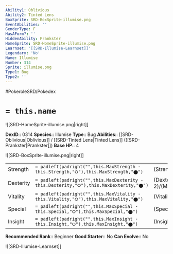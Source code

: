 ```yaml
---
Ability1: Oblivious
Ability2: Tinted Lens
BoxSprite: SRD-BoxSprite-illumise.png
EventAbilities: ''
GenderType: F
HasAForm?: ''
HiddenAbility: Prankster
HomeSprite: SRD-HomeSprite-illumise.png
Learnset: '[[SRD-Illumise-Learnset]]'
Legendary: 'No'
Name: Illumise
Number: 314
Sprite: illumise.png
Type1: Bug
Type2: ''
---
```


#PokeroleSRD/Pokedex

# `= this.name`

![[SRD-HomeSprite-illumise.png|right]]

**DexID**:: 0314
**Species**:: Illumise
**Type**:: Bug
**Abilities**:: [[SRD-Oblivious|Oblivious]] / [[SRD-Tinted Lens|Tinted Lens]] ([[SRD-Prankster|Prankster]])
**Base HP**:: 4

![[SRD-BoxSprite-illumise.png|right]]

|           |                                                                                        |                                          |
| --------- | -------------------------------------------------------------------------------------- | ---------------------------------------- |
| Strength  | `= padleft(padright("",this.MaxStrength - this.Strength,"⭘"),this.MaxStrength,"⬤")`    | (Strength::2)/(MaxStrength::4)   |
| Dexterity | `= padleft(padright("",this.MaxDexterity - this.Dexterity,"⭘"),this.MaxDexterity,"⬤")` | (Dexterity:: 2)/(MaxDexterity::5) |
| Vitality  | `= padleft(padright("",this.MaxVitality - this.Vitality,"⭘"),this.MaxVitality,"⬤")`    | (Vitality::2)/(MaxVitality::5)   |
| Special   | `= padleft(padright("",this.MaxSpecial - this.Special,"⭘"),this.MaxSpecial,"⬤")`       | (Special::2)/(MaxSpecial::5)     |
| Insight   | `= padleft(padright("",this.MaxInsight - this.Insight,"⭘"),this.MaxInsight,"⬤")`       | (Insight::2)/(MaxInsight::5)     |

**Recommended Rank**:: Beginner
**Good Starter**:: No
**Can Evolve**:: No

![[SRD-Illumise-Learnset]]